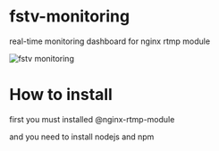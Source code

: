 # fstv-monitoring
real-time monitoring dashboard for nginx rtmp module

![fstv monitoring](https://cloud.githubusercontent.com/assets/16119345/15388844/9f66917e-1dbc-11e6-9726-2a4912d74352.png)

# How to install

first you must installed @nginx-rtmp-module

and you need to install nodejs and npm 

